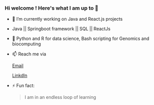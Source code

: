 ### Hi welcome ! Here's what I am up to 👋


- 🔭 I’m currently working on Java and React.js projects
- Java || Springboot framework || SQL || ReactJs
- 🌱 Python and R for data science, Bash scripting for Genomics and biocomputing
- 📫 Reach me via 
   
   [Email](samuelmayowao060@gmail.com)
   
   [LinkdIn](https://www.linkedin.com/in/oluwamayowa-samuel-ogungbemi-a23720191/)
   
- ⚡ Fun fact: 
  > I am in an endless loop of learning
